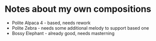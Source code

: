 # Notes about my own compositions

- Polite Alpaca 4 - based, needs rework
- Polite Zebra - needs some additional melody to support based one
- Bossy Elephant - already good, needs masterning
